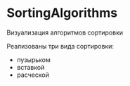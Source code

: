 # SortingAlgorithms

Визуализация алгоритмов сортировки

Реализованы три вида сортировки:
- пузырьком
- вставкой
- расческой

